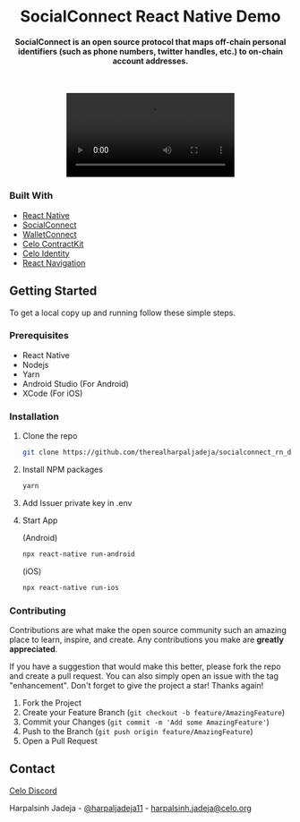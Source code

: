 <h1 align="center">SocialConnect React Native Demo</h1>

<h4 align="center">SocialConnect is an open source protocol that maps off-chain personal identifiers (such as phone numbers, twitter handles, etc.) to on-chain account addresses.</h4>

<br>

<p align="center">
<video src="https://user-images.githubusercontent.com/38040789/217602778-4fa4741f-9fd3-441e-b9b0-98bf705fc715.mp4">
</p>

### Built With

- [React Native](https://reactnative.dev/)
- [SocialConnect](https://github.com/celo-org/SocialConnect)
- [WalletConnect](https://docs.walletconnect.com/1.0/quick-start/wallets/react-native)
- [Celo ContractKit](https://www.npmjs.com/package/@celo/contractkit)
- [Celo Identity](https://www.npmjs.com/package/@celo/identity)
- [React Navigation](https://reactnavigation.org/)

## Getting Started

To get a local copy up and running follow these simple steps.

### Prerequisites

- React Native
- Nodejs
- Yarn
- Android Studio (For Android)
- XCode (For iOS)

### Installation

1. Clone the repo

   ```sh
   git clone https://github.com/therealharpaljadeja/socialconnect_rn_demo.git
   ```

2. Install NPM packages

   ```sh
   yarn
   ```
   
3. Add Issuer private key in .env

4. Start App

   (Android)
   ```sh
   npx react-native run-android
   ```
   
   (iOS)
   ```sh
   npx react-native run-ios
   ```


### Contributing

Contributions are what make the open source community such an amazing place to learn, inspire, and create. Any contributions you make are **greatly appreciated**.

If you have a suggestion that would make this better, please fork the repo and create a pull request. You can also simply open an issue with the tag "enhancement".
Don't forget to give the project a star! Thanks again!

1. Fork the Project
2. Create your Feature Branch (`git checkout -b feature/AmazingFeature`)
3. Commit your Changes (`git commit -m 'Add some AmazingFeature'`)
4. Push to the Branch (`git push origin feature/AmazingFeature`)
5. Open a Pull Request

## Contact

[Celo Discord](https://discord.com/invite/6yWMkgM)

Harpalsinh Jadeja - [@harpaljadeja11](https://twitter.com/harpaljadeja11) - harpalsinh.jadeja@celo.org

